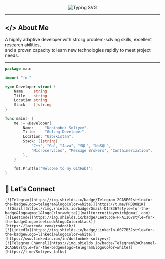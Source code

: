 <p align="center">
  <img src="https://readme-typing-svg.herokuapp.com?font=Fira+Code&size=30&duration=3000&pause=1000&color=00F58D&center=true&vCenter=true&width=600&lines=Hi%2C+I'm+PRODONiK" alt="Typing SVG" />
</p>

---

## </> About Me

A highly adaptive developer with strong problem-solving skills, excellent research abilities,  
and a proven capacity to learn new technologies rapidly to meet project needs.

---

```go
package main

import "fmt"

type Developer struct {
	Name     string
	Title    string
	Location string
	Stack    []string
}

func main() {
	me := &Developer{
		Name:     "Dostonbek Soliyev",
		Title:    "Golang Developer",
		Location: "Uzbekistan",
		Stack: []string{
			"C++", "Go", "Java", "SQL", "NoSQL",
			"Microservices", "Message Brokers", "Containerization",
		},
	}
	
	fmt.Println("Welcome to my GitHub!")
}

```

## 💬 Let's Connect
    [![Telegram](https://img.shields.io/badge/Telegram-2CA5E0?style=for-the-badge&logo=telegram&logoColor=white)](https://t.me/PRODONiK)
    [![Gmail](https://img.shields.io/badge/Gmail-D14836?style=for-the-badge&logo=gmail&logoColor=white)](mailto:rruzibayevich@gmail.com)
    [![LeetCode](https://img.shields.io/badge/LeetCode-FFA116?style=for-the-badge&logo=leetcode&logoColor=black)](https://leetcode.com/prodonik/)
    [![LinkedIn](https://img.shields.io/badge/LinkedIn-0077B5?style=for-the-badge&logo=linkedin&logoColor=white)](https://www.linkedin.com/in/dostonbek-soliyev/)
    [![Telegram Channel](https://img.shields.io/badge/Telegram%20Channel-2CA5E0?style=for-the-badge&logo=telegram&logoColor=white)](https://t.me/Soliyev_talks)
